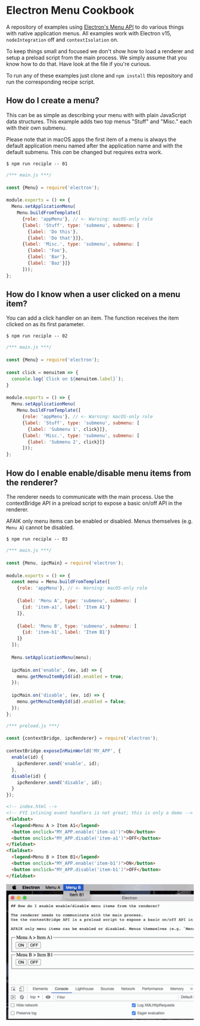 # Electron Menu Cookbook

A repository of examples using [Electron's Menu API](https://www.electronjs.org/docs/latest/api/menu) to do various things with native application menus. All examples work with Electron v15, `nodeIntegration` off and `contextIsolation` on.

To keep things small and focused we don't show how to load a renderer and setup a preload script from the main process.
We simply assume that you know how to do that. Have look at the  file if you're curious.

To run any of these examples just clone and `npm install` this repository and run the corresponding recipe script.


## How do I create a menu?

This can be as simple as describing your menu with with plain JavaScript data structures. This example adds two top menus "Stuff" and "Misc." each with their own submenu.

Please note that in macOS apps the first item of a menu is always the default application menu named after the application name and with the default submenu. This *can* be changed but requires extra work.

```shell
$ npm run reciple -- 01
```

```javascript
/*** main.js ***/

const {Menu} = require('electron');

module.exports = () => {
  Menu.setApplicationMenu(
    Menu.buildFromTemplate([
      {role: 'appMenu'}, // <- Warning: macOS-only role
      {label: 'Stuff', type: 'submenu', submenu: [
        {label: 'Do this'},
        {label: 'Do that'}]},
      {label: 'Misc.', type: 'submenu', submenu: [
        {label: 'Foo'},
        {label: 'Bar'},
        {label: 'Baz'}]}
      ]));
};
```








## How do I know when a user clicked on a menu item?

You can add a click handler on an item. The function receives the item clicked on as its first parameter.

```shell
$ npm run reciple -- 02
```

```javascript
/*** main.js ***/

const {Menu} = require('electron');

const click = menuitem => {
  console.log(`Click on ${menuitem.label}`);
}

module.exports = () => {
  Menu.setApplicationMenu(
    Menu.buildFromTemplate([
      {role: 'appMenu'}, // <- Warning: macOS-only role
      {label: 'Stuff', type: 'submenu', submenu: [
        {label: 'Submenu 1', click}]},
      {label: 'Misc.', type: 'submenu', submenu: [
        {label: 'Submenu 2', click}]}
      ]));
};
```








## How do I enable enable/disable menu items from the renderer?

The renderer needs to communicate with the main process.
Use the contextBridge API in a preload script to expose a basic on/off API in the renderer.

AFAIK only menu items can be enabled or disabled. Menus themselves (e.g. `Menu A`) cannot be disabled.

```shell
$ npm run reciple -- 03
```

```javascript
/*** main.js ***/

const {Menu, ipcMain} = require('electron');

module.exports = () => {
  const menu = Menu.buildFromTemplate([
    {role: 'appMenu'}, // <- Warning: macOS-only role

    {label: 'Menu A', type: 'submenu', submenu: [
      {id: 'item-a1', label: 'Item A1'}
    ]},

    {label: 'Menu B', type: 'submenu', submenu: [
      {id: 'item-b1', label: 'Item B1'}
    ]}
  ]);

  Menu.setApplicationMenu(menu);

  ipcMain.on('enable', (ev, id) => {
    menu.getMenuItemById(id).enabled = true;
  });

  ipcMain.on('disable', (ev, id) => {
    menu.getMenuItemById(id).enabled = false;
  });
};
```

```javascript
/*** preload.js ***/

const {contextBridge, ipcRenderer} = require('electron');

contextBridge.exposeInMainWorld('MY_APP', {
  enable(id) {
    ipcRenderer.send('enable', id);
  },
  disable(id) {
    ipcRenderer.send('disable', id);
  }
});
```

```html
<!-- index.html -->
<!-- FYI inlining event handlers is not great; this is only a demo -->
<fieldset>
  <legend>Menu A > Item A1</legend>
  <button onclick="MY_APP.enable('item-a1')">ON</button>
  <button onclick="MY_APP.disable('item-a1')">OFF</button>
</fieldset>
<fieldset>
  <legend>Menu B > Item B1</legend>
  <button onclick="MY_APP.enable('item-b1')">ON</button>
  <button onclick="MY_APP.disable('item-b1')">OFF</button>
</fieldset>
```

![](recipes/03/screencast.gif)

